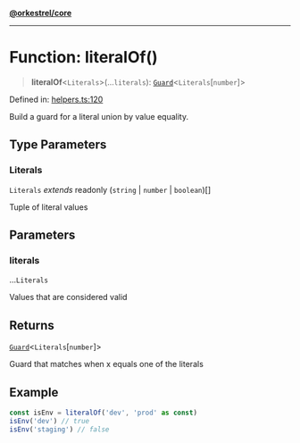 [**@orkestrel/core**](../index.md)

***

# Function: literalOf()

> **literalOf**\<`Literals`\>(...`literals`): [`Guard`](../type-aliases/Guard.md)\<`Literals`\[`number`\]\>

Defined in: [helpers.ts:120](https://github.com/orkestrel/core/blob/7cc3e19bc4a1e6f96f153d7b931686981208a465/src/helpers.ts#L120)

Build a guard for a literal union by value equality.

## Type Parameters

### Literals

`Literals` *extends* readonly (`string` \| `number` \| `boolean`)[]

Tuple of literal values

## Parameters

### literals

...`Literals`

Values that are considered valid

## Returns

[`Guard`](../type-aliases/Guard.md)\<`Literals`\[`number`\]\>

Guard that matches when x equals one of the literals

## Example

```ts
const isEnv = literalOf('dev', 'prod' as const)
isEnv('dev') // true
isEnv('staging') // false
```
